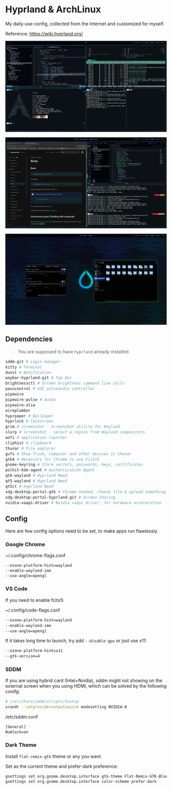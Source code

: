 # Hyprland & ArchLinux
My daily-use config, collected from the Internet and customized for myself.

Reference: https://wiki.hyprland.org/

![showcase1](./examples/showcase1.webp)

![showcase2](./examples/showcase2.webp)

![showcase3](./examples/showcase3.webp)

## Dependencies
> You are supposed to have `hyprland` already installed.

```bash
sddm-git # Login manager
kitty # Terminal
dunst # Notification
waybar-hyprland-git # Top Bar
brightnessctl # Screen brightness command line utils
pavucontrol # GUI pulseaudio controller
pipewire
pipewire-pulse # Audio
pipewire-alsa
wireplumber
hyprpaper # Wallpaper
hyprlock # lockscreen
grim # screenshot - Screenshot utility for Wayland
slurp # screenshot - select a region from Wayland compositors
wofi # application launcher
cliphist # clipboard
thunar # File explorer
gvfs # Show Trash, Computer and other devices in thunar
gtk4 # Necessary for Chrome to use Fcitx5
gnome-keyring # Store secrets, passwords, keys, certificates
polkit-kde-agent # Authentication Agent
qt6-wayland # Hyprland Need
qt5-wayland # Hyprland Need
qt5ct # Hyprland Need
xdg-desktop-portal-gtk # Chrome needed, choose file & upload something
xdg-desktop-portal-hyprland-git # Screen Sharing
nvidia-vaapi-driver # Nvidia vaapi driver, for hardware acceleration
```

## Config
Here are few config options need to be set, to make apps run flawlessly.

### Google Chrome

~/.config/chrome-flags.conf
```
--ozone-platform-hint=wayland
--enable-wayland-ime
--use-angle=opengl
```

### VS Code

If you need to enable fcitx5:

~/.config/code-flags.conf
```bash
--ozone-platform-hint=wayland
--enable-wayland-ime
--use-angle=opengl
```

If it takes long time to launch, try add `--disable-gpu` or just use x11:
```bash
--ozone-platform-hint=x11
--gtk-version=4
```

### SDDM

If you are using hybrid card (Intel+Nvidia), sddm might not showing on the external screen when you using HDMI, which can be solved by the following conifg:
```bash
# /usr/share/sddm/scripts/Xsetup
xrandr --setprovideroutputsource modesetting NVIDIA-0
```

/etc/sddm.conf
```
[General]
Numlock=on
```

### Dark Theme
Install `flat-remix-gtk` theme or any you want.

Set as the current theme and prefer-dark preference:
```bash
gsettings set org.gnome.desktop.interface gtk-theme Flat-Remix-GTK-Blue-Darkest
gsettings set org.gnome.desktop.interface color-scheme prefer-dark
```
